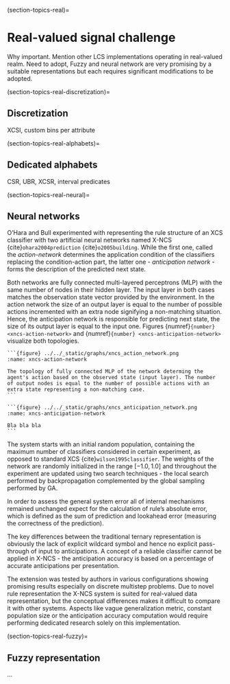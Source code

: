 (section-topics-real)=
# Real-valued signal challenge

Why important. Mention other LCS implementations operating in real-valued realm. Need to adopt, Fuzzy and neural network are very promising by a suitable representations but each requires significant modifications to be adopted.

(section-topics-real-discretization)=
## Discretization
XCSI, custom bins per attribute

(section-topics-real-alphabets)=
## Dedicated alphabets
CSR, UBR, XCSR, interval predicates

(section-topics-real-neural)=
## Neural networks
O’Hara and Bull experimented with representing the rule structure of an XCS classifier with two artificial neural networks named X-NCS {cite}`ohara2004prediction` {cite}`o2005building`. While the first one, called the _action-network_  determines the application condition of the classifiers replacing the condition-action part, the latter one - _anticipation network_ - forms the description of the predicted next state.

Both networks are fully connected multi-layered perceptrons (MLP) with the same number of nodes in their hidden layer. The input layer in both cases matches the observation state vector provided by the environment. In the action network the size of an output layer is equal to the number of possible actions incremented with an extra node signifying a non-matching situation. Hence, the anticipation network is responsible for predicting next state, the size of its output layer is equal to the input one. Figures {numref}`{number} <xncs-action-network>` and {numref}`{number} <xncs-anticipation-network>` visualize both topologies. 

````{tabbed} Action Network
```{figure} ../../_static/graphs/xncs_action_network.png
:name: xncs-action-network

The topology of fully connected MLP of the network determing the agent's action based on the observed state (input layer). The number of output nodes is equal to the number of possible actions with an extra state representing a non-matching case.
```
````

````{tabbed} Anticipation Network
```{figure} ../../_static/graphs/xncs_anticipation_network.png
:name: xncs-anticipation-network

Bla bla bla
```
````

The system starts with an initial random population, containing the maximum number of classifiers considered in certain experiment, as opposed to standard XCS {cite}`wilson1995classifier`. The weights of the network are randomly initialized in the range $[-1.0, 1.0]$ and throughout the experiment are updated using two search techniques - the local search performed by backpropagation complemented by the global sampling performed by GA.

In order to assess the general system error all of internal mechanisms remained unchanged expect for the calculation of rule’s absolute error, which is defined as the sum of prediction and  lookahead error (measuring the correctness of the prediction). 

The key differences between the traditional ternary representation is obviously the lack of explicit wildcard symbol and hence no explicit pass-through of input to anticipations. A concept of a reliable classifier cannot be applied in X-NCS - the anticipation accuracy is based on a percentage of accurate anticipations per presentation.

The extension was tested by authors in various configurations showing promising results especially on discrete multistep problems. Due to novel rule representation the X-NCS system is suited for real-valued data representation, but the conceptual differences makes it difficult to compare it with other systems. Aspects like vague generalization metric, constant population size or the anticipation accuracy computation would require performing dedicated research solely on this implementation.

(section-topics-real-fuzzy)=
## Fuzzy representation
...